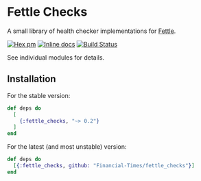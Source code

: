 # Fettle Checks

A small library of health checker implementations for [Fettle](https://github.com/Financial-Times/fettle).

[![Hex pm](http://img.shields.io/hexpm/v/fettle_checks.svg?style=flat)](https://hex.pm/packages/fettle_checks) [![Inline docs](http://inch-ci.org/github/Financial-Times/fettle_checks.svg)](http://inch-ci.org/github/Financial-Times/fettle_checks) [![Build Status](https://travis-ci.org/Financial-Times/fettle_checks.svg?branch=master)](https://travis-ci.org/Financial-Times/fettle_checks)

See individual modules for details.

## Installation

For the stable version:

```elixir
def deps do
  [
    {:fettle_checks, "~> 0.2"}
  ]
end
```

For the latest (and most unstable) version:

```elixir
def deps do
  [{:fettle_checks, github: "Financial-Times/fettle_checks"}]
end
```
